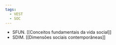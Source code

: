 ```yaml
---
tags:
  - VEST
  - SOC
---
```

- SFUN. [[Conceitos fundamentais da vida social]]
- SDIM. [[Dimensões sociais contemporâneas]]
